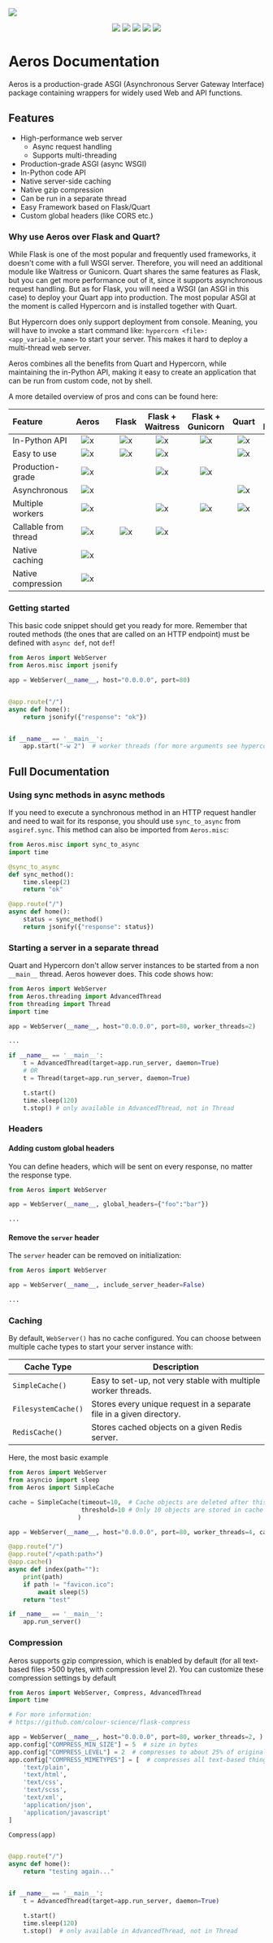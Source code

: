 ![](img/header.png)

<p align="center">
  <img src="https://img.shields.io/pypi/pyversions/Aeros?label=Python%20Version&style=flat-square">
  <img src="https://img.shields.io/pypi/v/Aeros?label=PyPi%20Version&style=flat-square"/>
  <img src="https://img.shields.io/pypi/format/Aeros?label=PyPi%20Format&style=flat-square"/>
  <img src="https://img.shields.io/pypi/dm/Aeros?label=Downloads&style=flat-square"/>
  <img src="https://img.shields.io/github/repo-size/TheClockTwister/Aeros?label=Repo%20Size&style=flat-square">
</p>

# Aeros Documentation
Aeros is a production-grade ASGI (Asynchronous Server Gateway Interface) package
containing wrappers for widely used Web and API functions.

## Features
- High-performance web server
  - Async request handling
  - Supports multi-threading
- Production-grade ASGI (async WSGI)
- In-Python code API
- Native server-side caching
- Native gzip compression
- Can be run in a separate thread
- Easy Framework based on Flask/Quart
- Custom global headers (like CORS etc.)


### Why use Aeros over Flask and Quart?
While Flask is one of the most popular and frequently used frameworks, it doesn't come
with a full WSGI server. Therefore, you will need an additional module like Waitress or
Gunicorn. Quart shares the same features as Flask, but you can get more performance out
of it, since it supports asynchronous request handling. But as for Flask, you will need
a WSGI (an ASGI in this case) to deploy your Quart app into production. The most popular
ASGI at the moment is called Hypercorn and is installed together with Quart.

But Hypercorn does only support deployment from console. Meaning, you will have to invoke
a start command like: `hypercorn <file>:<app_variable_name>` to start your server. This
makes it hard to deploy a multi-thread web server.

Aeros combines all the benefits from Quart and Hypercorn, while maintaining the in-Python
API, making it easy to create an application that can be run from custom code, not by shell.

A more detailed overview of pros and cons can be found here:

| Feature              | Aeros           |     | Flask           | Flask + Waitress | Flask + Gunicorn | Quart           |Quart + Hypercorn  |
|:---------------------|:---------------:|:---:|:---------------:|:----------------:|:----------------:|:---------------:|:-----------------:|
| In-Python API        | ![x](img/t.png) |     | ![x](img/t.png) | ![x](img/t.png)  | ![x](img/t.png)  | ![x](img/t.png) | ![x](img/t.png)   |
| Easy to use          | ![x](img/t.png) |     | ![x](img/t.png) | ![x](img/t.png)  |                  | ![x](img/t.png) |                   |
| Production-grade     | ![x](img/t.png) |     |                 | ![x](img/t.png)  | ![x](img/t.png)  |                 | ![x](img/t.png)   |
| Asynchronous         | ![x](img/t.png) |     |                 |                  |                  | ![x](img/t.png) | ![x](img/t.png)   |
| Multiple workers     | ![x](img/t.png) |     |                 | ![x](img/t.png)  | ![x](img/t.png)  | ![x](img/t.png) | ![x](img/t.png)   |
| Callable from thread | ![x](img/t.png) |     | ![x](img/t.png) | ![x](img/t.png)  |                  |                 |                   |
| Native caching       | ![x](img/t.png) |     |                 |                  |                  |                 |                   |
| Native compression   | ![x](img/t.png) |     |                 |                  |                  |                 |                   |


### Getting started
This basic code snippet should get you ready for more. Remember that routed methods 
(the ones that are called on an HTTP endpoint) must be defined with `async def`, not `def`!

```python
from Aeros import WebServer
from Aeros.misc import jsonify

app = WebServer(__name__, host="0.0.0.0", port=80)


@app.route("/")
async def home():
    return jsonify({"response": "ok"})


if __name__ == '__main__':
    app.start("-w 2")  # worker threads (for more arguments see hypercorn documentation)
```

## Full Documentation

### Using sync methods in async methods
If you need to execute a synchronous method in an HTTP request handler and need to wait
for its response, you should use `sync_to_async` from `asgiref.sync`. This method can also
be imported from `Aeros.misc`:

```python
from Aeros.misc import sync_to_async
import time

@sync_to_async
def sync_method():
    time.sleep(2)
    return "ok"

@app.route("/")
async def home():
    status = sync_method()
    return jsonify({"response": status})
```

### Starting a server in a separate thread
Quart and Hypercorn don't allow server instances to be started from a non `__main__` thread.
Aeros however does. This code shows how:
```python
from Aeros import WebServer
from Aeros.threading import AdvancedThread
from threading import Thread
import time

app = WebServer(__name__, host="0.0.0.0", port=80, worker_threads=2)

...

if __name__ == '__main__':
    t = AdvancedThread(target=app.run_server, daemon=True)
    # OR
    t = Thread(target=app.run_server, daemon=True)

    t.start()
    time.sleep(120)
    t.stop() # only available in AdvancedThread, not in Thread
```

### Headers
#### Adding custom global headers
You can define headers, which will be sent on every response, no matter the response type.
```python
from Aeros import WebServer

app = WebServer(__name__, global_headers={"foo":"bar"})

...
```

#### Remove the `server` header
The `server` header can be removed on initialization:
```python
from Aeros import WebServer

app = WebServer(__name__, include_server_header=False)

...
```

### Caching
By default, `WebServer()` has no cache configured. You can choose between 
multiple cache types to start your server instance with:

| Cache Type          | Description |
|---------------------|-------------|
| `SimpleCache()`     | Easy to set-up, not very stable with multiple worker threads.
| `FilesystemCache()` | Stores every unique request in a separate file in a given directory.
| `RedisCache()`      | Stores cached objects on a given Redis server.

Here, the most basic example
```python
from Aeros import WebServer
from asyncio import sleep
from Aeros import SimpleCache

cache = SimpleCache(timeout=10,  # Cache objects are deleted after this time [s]
                    threshold=10 # Only 10 objects are stored in cache
                   )

app = WebServer(__name__, host="0.0.0.0", port=80, worker_threads=4, cache=cache)

@app.route("/")
@app.route("/<path:path>")
@app.cache()
async def index(path=""):
    print(path)
    if path != "favicon.ico":
        await sleep(5)
    return "test"

if __name__ == '__main__':
    app.run_server()
```

### Compression
Aeros supports gzip compression, which is enabled by default (for all text-based files >500 bytes, with compression level 2).
You can customize these compression settings by default
```python
from Aeros import WebServer, Compress, AdvancedThread
import time

# For more information:
# https://github.com/colour-science/flask-compress

app = WebServer(__name__, host="0.0.0.0", port=80, worker_threads=2, )
app.config["COMPRESS_MIN_SIZE"] = 5  # size in bytes
app.config["COMPRESS_LEVEL"] = 2  # compresses to about 25% of original size
app.config["COMPRESS_MIMETYPES"] = [  # compresses all text-based things
    'text/plain',
    'text/html',
    'text/css',
    'text/scss',
    'text/xml',
    'application/json',
    'application/javascript'
]

Compress(app)


@app.route("/")
async def home():
    return "testing again..."


if __name__ == '__main__':
    t = AdvancedThread(target=app.run_server, daemon=True)

    t.start()
    time.sleep(120)
    t.stop()  # only available in AdvancedThread, not in Thread

```
